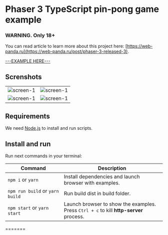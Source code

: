 # Phaser 3 TypeScript pin-pong game example
### WARNING. Only 18+

You can read article to learn more about this project here: [https://web-panda.ru](https://web-panda.ru/post/phaser-3-released-3).

[---EXAMPLE HERE---](https://demo.web-panda.ru/ping-pong/) 

## Screnshots
| | |
|-|-|
|![screen-1](http://demo.web-panda.ru/ping-pong/screens/sceen-2.jpg?v=1)|![screen-1](http://demo.web-panda.ru/ping-pong/screens/sceen-1.jpg)|
|![screen-1](http://demo.web-panda.ru/ping-pong/screens/sceen-3.jpg)|![screen-1](http://demo.web-panda.ru/ping-pong/screens/sceen-4.jpg)|

## Requirements

We need [Node.js](https://nodejs.org) to install and run scripts.

## Install and run

Run next commands in your terminal:

| Command | Description |
|---------|-------------|
| `npm i` or `yarn` | Install dependencies and launch browser with examples.|
| `npm run build` or `yarn build` | Run build dist in build folder.|
| `npm start` or `yarn start` | Launch browser to show the examples. <br> Press `Ctrl + c` to kill **http-server** process. |
=======
